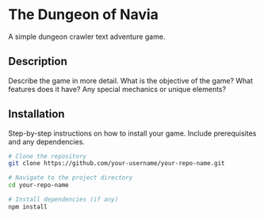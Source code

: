 # The Dungeon of Navia

A simple dungeon crawler text adventure game.

## Description

Describe the game in more detail. What is the objective of the game? What features does it have? Any special mechanics or unique elements? 

## Installation

Step-by-step instructions on how to install your game. Include prerequisites and any dependencies.

```bash
# Clone the repository
git clone https://github.com/your-username/your-repo-name.git

# Navigate to the project directory
cd your-repo-name

# Install dependencies (if any)
npm install
